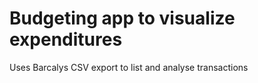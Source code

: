 # Budgeting app to visualize expenditures
Uses Barcalys CSV export to list and analyse transactions

